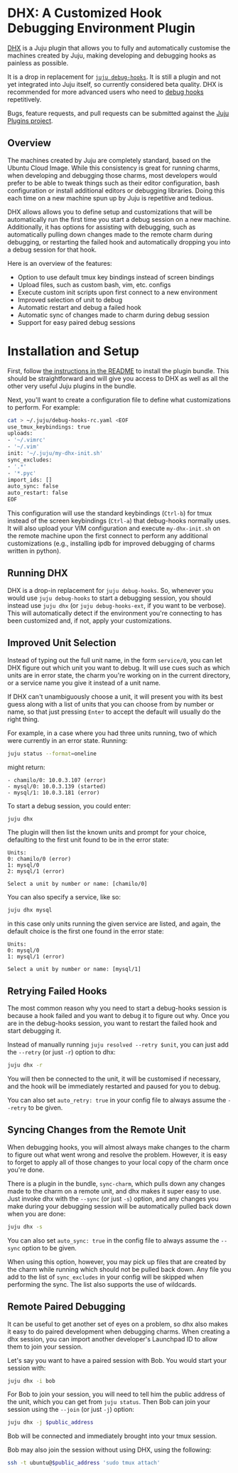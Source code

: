 # DHX: A Customized Hook Debugging Environment Plugin

[DHX](https://github.com/juju/plugins/blob/master/juju-dhx) is a Juju plugin
that allows you to fully and automatically customise the machines created by
Juju, making developing and debugging hooks as painless as possible.

It is a drop in replacement for
[`juju debug-hooks`](./developer-debugging.html#the-'debug-hooks'-command).
It is still a plugin and not yet integrated into Juju itself, so currently
considered beta quality. DHX is recommended for more advanced users who need to
[debug hooks](./developer-debugging.html) repetitively.

Bugs, feature requests, and pull requests can be submitted against the [Juju
Plugins project](https://github.com/juju/plugins).

## Overview

The machines created by Juju are completely standard, based on the Ubuntu Cloud
Image. While this consistency is great for running charms, when developing and
debugging those charms, most developers would prefer to be able to tweak things
such as their editor configuration, bash configuration or install additional
editors or debugging libraries. Doing this each time on a new
machine spun up by Juju is repetitive and tedious.

DHX allows allows you to define setup and customizations that will be
automatically run the first time you start a debug session on a new machine.
Additionally, it has options for assisting with debugging, such as
automatically pulling down changes made to the remote charm during debugging,
or restarting the failed hook and automatically dropping you into a debug
session for that hook.

Here is an overview of the features:

- Option to use default tmux key bindings instead of screen bindings
- Upload files, such as custom bash, vim, etc. configs
- Execute custom init scripts upon first connect to a new environment
- Improved selection of unit to debug
- Automatic restart and debug a failed hook
- Automatic sync of changes made to charm during debug session
- Support for easy paired debug sessions

# Installation and Setup

First, follow [the instructions in the README](https://github.com/juju/plugins#install)
to install the plugin bundle.
This should be straightforward and will give you access to DHX as well as all
the other very useful Juju plugins in the bundle.

Next, you'll want to create a configuration file to define what
customizations to perform. For example:

```bash
cat > ~/.juju/debug-hooks-rc.yaml <EOF
use_tmux_keybindings: true
uploads:
- '~/.vimrc'
- '~/.vim'
init: '~/.juju/my-dhx-init.sh'
sync_excludes:
- '.*'
- '*.pyc'
import_ids: []
auto_sync: false
auto_restart: false
EOF
```

This configuration will use the standard keybindings (`Ctrl-b`) for tmux instead
of the screen keybindings (`Ctrl-a`) that debug-hooks normally uses. It will
also upload your VIM configuration and execute `my-dhx-init.sh` on the remote
machine upon the first connect to perform any additional customizations (e.g.,
installing ipdb for improved debugging of charms written in python).

## Running DHX

DHX is a drop-in replacement for `juju debug-hooks`. So, whenever you would use
`juju debug-hooks` to start a debugging session, you should instead use `juju
dhx` (or `juju debug-hooks-ext`, if you want to be verbose). This will
automatically detect if the environment you're connecting to has been
customized and, if not, apply your customizations.

## Improved Unit Selection

Instead of typing out the full unit name, in the form `service/0`, you can let
DHX figure out which unit you want to debug. It will use cues such as which
units are in error state, the charm you're working on in the current
directory, or a service name you give it instead of a unit name.

If DHX can't unambiguously choose a unit, it will present you with its best
guess along with a list of units that you can choose from by number or name, so
that just pressing `Enter` to accept the default will usually do the right
thing.

For example, in a case where you had three units running, two of which were
currently in an error state.
Running:
```bash
juju status --format=oneline
```
might return:
```nohighlight
- chamilo/0: 10.0.3.107 (error)
- mysql/0: 10.0.3.139 (started)
- mysql/1: 10.0.3.181 (error)
```
To start a debug session, you could enter:
```bash
juju dhx
```
The plugin will then list the known units and prompt for your choice,
defaulting to the first unit found to be in the error state:
```nohighlight
Units:
0: chamilo/0 (error)
1: mysql/0
2: mysql/1 (error)

Select a unit by number or name: [chamilo/0]
```

You can also specify a service, like so:
```bash
juju dhx mysql
```
in this case only units running the given service are listed, and again,
the default choice is the first one found in the error state:
```nohighlight
Units:
0: mysql/0
1: mysql/1 (error)

Select a unit by number or name: [mysql/1]
```

## Retrying Failed Hooks

The most common reason why you need to start a debug-hooks session is because a
hook failed and you want to debug it to figure out why. Once you are in the
debug-hooks session, you want to restart the failed hook and start debugging
it.

Instead of manually running `juju resolved --retry $unit`, you can just add the
`--retry` (or just `-r`) option to dhx:

```bash
juju dhx -r
```

You will then be connected to the unit, it will be customised if necessary, and
the hook will be immediately restarted and paused for you to debug.

You can also set `auto_retry: true` in your config file to always assume the
`--retry` to be given.

## Syncing Changes from the Remote Unit

When debugging hooks, you will almost always make changes to the charm to figure
out what went wrong and resolve the problem. However, it is easy to forget to
apply all of those changes to your local copy of the charm once you're
done.

There is a plugin in the bundle, `sync-charm`, which pulls down any changes made
to the charm on a remote unit, and dhx makes it super easy to use. Just invoke
dhx with the `--sync` (or just `-s`) option, and any changes you make during
your debugging session will be automatically pulled back down when you are done:

```bash
juju dhx -s
```

You can also set `auto_sync: true` in the config file to always assume the
`--sync` option to be given.

When using this option, however, you may pick up files that are
created by the charm while running which should not be pulled back down. Any
file you add to the list of `sync_excludes` in your config will be skipped when
performing the sync. The list also supports the use of wildcards.

## Remote Paired Debugging

It can be useful to get another set of eyes on a problem, so dhx also
makes it easy to do paired development when debugging charms. When creating a
dhx session, you can import another developer's Launchpad ID to allow them
to join your session.

Let's say you want to have a paired session with Bob. You would start your
session with:

```bash
juju dhx -i bob
```

For Bob to join your session, you will need to tell him the public address of
the unit, which you can get from `juju status`. Then Bob can join your session
using the `--join` (or just `-j`) option:

```bash
juju dhx -j $public_address
```

Bob will be connected and immediately brought into your tmux session.

Bob may also join the session without using DHX, using the following:

```bash
ssh -t ubuntu@$public_address 'sudo tmux attach'
```
